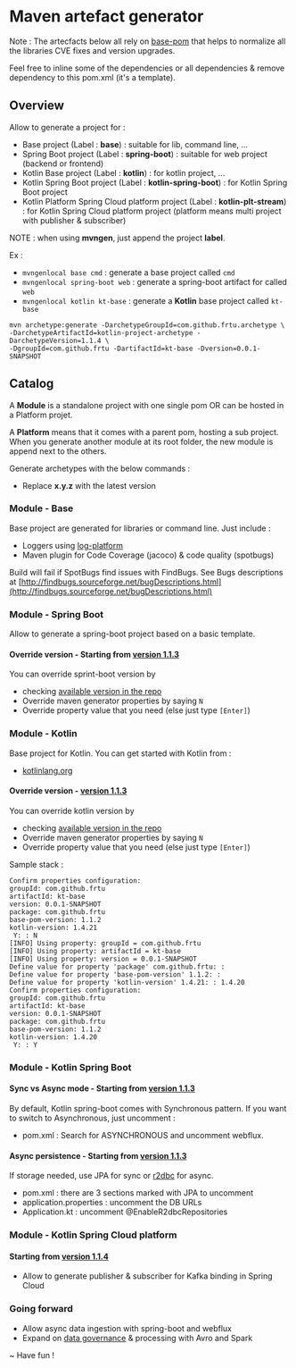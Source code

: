 # Maven artefact generator

Note : The artecfacts below all rely on [base-pom](https://search.maven.org/artifact/com.github.frtu.archetype/base-pom/1.1.0/pom) that helps to normalize all the libraries CVE fixes and version upgrades.

Feel free to inline some of the dependencies or all dependencies & remove dependency to this pom.xml (it's a template).

## Overview

Allow to generate a project for :

- Base project (Label : **base**) : suitable for lib, command line, ...
- Spring Boot project (Label : **spring-boot**) : suitable for web project (backend or frontend)
- Kotlin Base project (Label : **kotlin**) : for kotlin project, ...
- Kotlin Spring Boot project (Label : **kotlin-spring-boot**) : for Kotlin Spring Boot project
- Kotlin Platform Spring Cloud platform project (Label : **kotlin-plt-stream**) : for Kotlin Spring Cloud platform project (platform means multi project with publisher & subscriber)

NOTE : when using **mvngen**, just append the project **label**.

Ex : 

* ```mvngenlocal base cmd``` : generate a base project called ```cmd``` 
* ```mvngenlocal spring-boot web``` : generate a spring-boot artifact for called ```web```
* ```mvngenlocal kotlin kt-base``` : generate a **Kotlin** base project called ```kt-base``` 

```
mvn archetype:generate -DarchetypeGroupId=com.github.frtu.archetype \
-DarchetypeArtifactId=kotlin-project-archetype -DarchetypeVersion=1.1.4 \
-DgroupId=com.github.frtu -DartifactId=kt-base -Dversion=0.0.1-SNAPSHOT
```

## Catalog

A **Module** is a standalone project with one single pom OR can be hosted in a Platform projet.

A **Platform** means that it comes with a parent pom, hosting a sub project. When you generate another module at its root folder, the new module is append next to the others.

Generate archetypes with the below commands :

- Replace **x.y.z** with the latest version

### Module - Base

Base project are generated for libraries or command line. Just include :

* Loggers using [log-platform](https://github.com/frtu/log-platform)
* Maven plugin for Code Coverage (jacoco) & code quality (spotbugs)

Build will fail if SpotBugs find issues with FindBugs. See Bugs descriptions at
[http://findbugs.sourceforge.net/bugDescriptions.html](http://findbugs.sourceforge.net/bugDescriptions.html)

### Module - Spring Boot

Allow to generate a spring-boot project based on a basic template. 


#### Override version - Starting from [version 1.1.3](https://github.com/frtu/archetypes/releases/tag/v1.1.3)

You can override sprint-boot version by 

* checking [available version in the repo](https://search.maven.org/artifact/org.springframework.boot/spring-boot-starter-parent)
* Override maven generator properties by saying ```N```
* Override property value that you need (else just type ```[Enter]```)

### Module - Kotlin

Base project for Kotlin. You can get started with Kotlin from :

* [kotlinlang.org](https://kotlinlang.org/docs/tutorials/getting-started.html)

#### Override version - [version 1.1.3](https://github.com/frtu/archetypes/releases/tag/v1.1.3)

You can override kotlin version by 

* checking [available version in the repo](https://search.maven.org/artifact/org.jetbrains.kotlin/kotlin-stdlib)
* Override maven generator properties by saying ```N```
* Override property value that you need (else just type ```[Enter]```)

Sample stack :

```
Confirm properties configuration:
groupId: com.github.frtu
artifactId: kt-base
version: 0.0.1-SNAPSHOT
package: com.github.frtu
base-pom-version: 1.1.2
kotlin-version: 1.4.21
 Y: : N
[INFO] Using property: groupId = com.github.frtu
[INFO] Using property: artifactId = kt-base
[INFO] Using property: version = 0.0.1-SNAPSHOT
Define value for property 'package' com.github.frtu: :
Define value for property 'base-pom-version' 1.1.2: :
Define value for property 'kotlin-version' 1.4.21: : 1.4.20
Confirm properties configuration:
groupId: com.github.frtu
artifactId: kt-base
version: 0.0.1-SNAPSHOT
package: com.github.frtu
base-pom-version: 1.1.2
kotlin-version: 1.4.20
 Y: : Y
```

### Module - Kotlin Spring Boot

#### Sync vs Async mode - Starting from [version 1.1.3](https://github.com/frtu/archetypes/releases/tag/v1.1.3)

By default, Kotlin spring-boot comes with Synchronous pattern. If you want to switch to Asynchronous, just uncomment :

* pom.xml : Search for ASYNCHRONOUS and uncomment webflux.

#### Async persistence - Starting from [version 1.1.3](https://github.com/frtu/archetypes/releases/tag/v1.1.3)

If storage needed, use JPA for sync or [r2dbc](https://r2dbc.io/)
for async.

* pom.xml : there are 3 sections marked with JPA to uncomment
* application.properties : uncomment the DB URLs
* Application.kt : uncomment @EnableR2dbcRepositories


### Module - Kotlin Spring Cloud platform

#### Starting from [version 1.1.4](https://github.com/frtu/archetypes/releases/tag/v1.1.4)

* Allow to generate publisher & subscriber for Kafka binding in Spring Cloud


### Going forward

* Allow async data ingestion with spring-boot and webflux
* Expand on [data governance](https://github.com/frtu/governance-toolbox) & processing with Avro and Spark

~ Have fun !

